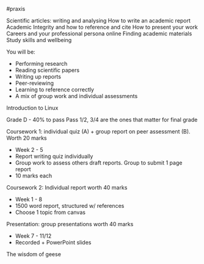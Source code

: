 #praxis 

Scientific articles: writing and analysing
How to write an academic report
Academic Integrity and how to reference and cite
How to present your work
Careers and your professional persona online
Finding academic materials
Study skills and wellbeing

You will be:
- Performing research
- Reading scientific papers
- Writing up reports
- Peer-reviewing
- Learning to reference correctly
- A mix of group work and individual assessments

Introduction to Linux

Grade D - 40% to pass
Pass 1/2, 3/4 are the ones that matter for final grade

Coursework 1: individual quiz (A) + group report on peer assessment (B). Worth 20 marks
- Week 2 - 5
- Report writing quiz individually
- Group work to assess others draft reports. Group to submit 1 page report
- 10 marks each

Coursework 2: Individual report worth 40 marks
- Week 1 - 8
- 1500 word report, structured w/ references
- Choose 1 topic from canvas

Presentation: group presentations worth 40 marks
- Week 7 - 11/12
- Recorded + PowerPoint slides

The wisdom of geese